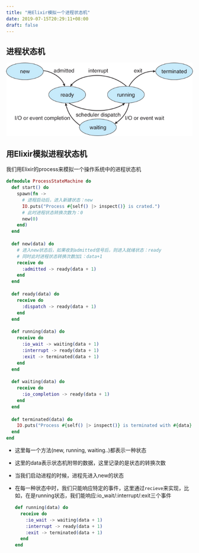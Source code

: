 ```yaml
---
title: "用Elixir模拟一个进程状态机"
date: 2019-07-15T20:29:11+08:00
draft: false
---
```

## 进程状态机

![](./2019-07-15-20-43-35.png)

## 用Elixir模拟进程状态机
我们用Elixir的process来模拟一个操作系统中的进程状态机

```elixir
defmodule ProcessStateMachine do
  def start() do
    spawn(fn ->
      # 进程启动后，进入新建状态：new
      IO.puts("Process #{self() |> inspect()} is crated.")
      # 此时进程状态转换次数为：0
      new(0)
    end)
  end

  def new(data) do
    # 进入new状态后，如果收到admitted信号后，则进入就绪状态：ready
    # 同时此时进程状态转换次数加1：data+1
    receive do
      :admitted -> ready(data + 1)
    end
  end

  def ready(data) do
    receive do
      :dispatch -> ready(data + 1)
    end
  end

  def running(data) do
    receive do
      :io_wait -> waiting(data + 1)
      :interrupt -> ready(data + 1)
      :exit -> terminated(data + 1)
    end
  end

  def waiting(data) do
    receive do
      :io_completion -> ready(data + 1)
    end
  end

  def terminated(data) do
    IO.puts("Process #{self() |> inspect()} is terminated with #{data} transactions")
  end
end

```
* 这里每一个方法(new, running, waiting..)都表示一种状态
* 这里的data表示状态机附带的数据，这里记录的是状态的转换次数
* 当我们启动进程的时候，进程先进入new的状态
* 在每一种状态中时，我们只能响应特定的事件，这里通过`recieve`来实现，比如，在是running状态，我们能响应:io_wait/:interrupt/:exit三个事件
  
  ```elixir
  def running(data) do
    receive do
      :io_wait -> waiting(data + 1)
      :interrupt -> ready(data + 1)
      :exit -> terminated(data + 1)
    end
  end
  ```
